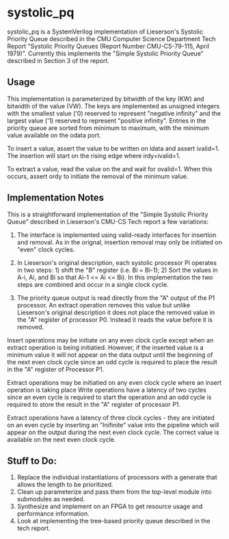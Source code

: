 # systolic_pq
systolic_pq is a  SystemVerilog implementation of Lieserson's Systolic Priority
Queue described in the CMU Computer Science Department Tech Report "Systolic
Priority Queues (Report Number CMU-CS-79-115, April 1979)".  Currently this
implements the "Simple Systolic Priority Queue" described in Section 3 of
the report.

## Usage

This implementation is parameterized by bitwidth of the key (KW) and bitwidth
of the value (VW).  The keys are implemented as unsigned integers with the
smallest value ('0) reserved to represent "negative infinity" and the largest
value ('1) reserved to represent "positive infinity".  Entries in the
priority queue are sorted from minimum to maximum, with the minimum value
available on the odata port.

To insert a value, assert the value to be written on idata and assert ivalid=1.
The insertion will start on the rising edge where irdy=ivalid=1.

To extract a value, read the value on the and wait for ovalid=1.
When this occurs, assert ordy to initiate the removal of the minimum
value.

## Implementation Notes

This is a straightforward implementation of the "Simple Systolic Priority
Queue" described in Lieserson's CMU-CS Tech report a few variations:

1. The interface is implemented using valid-ready interfaces for
insertion and removal.  As in the orignal, insertion removal
may only be initiated on "even" clock cycles.

2. In Lieserson's original description, each systolic processor Pi operates in
two steps: 1) shift the "B" register (i.e. Bi = Bi-1); 2) Sort the values in
A-i, Ai, and Bi so that Ai-1 <= Ai <= Bi).  In this implementation the two steps
are combined and occur in a single clock cycle.

3. The priority queue output is read directly from the "A" output of the
P1 processor.  An extract operation removes this value but unlike
Lieserson's original description it does not place the removed value
in the "A" register of processor P0.  Instead it reads the value
before it is removed.

Insert operations may be initiate on any even clock cycle except when
an extract operation is being initiatied.  However, if the
inserted value is a minimum value it will not appear on the data output until
the beginning of the next even clock cycle since an odd cycle is required to
place the result in the "A" register of Processor P1.

Extract operations may be initiatied on any even clock cycle where
an insert operation is taking place
Write operations have a latency of two cycles since an even cycle is required
to start the operation and an odd cycle is required to store the result in the
"A" register of processor P1.

Extract operations have a latency of three clock cycles - they are initiated
on an even cycle by inserting an "Inifinite" value into the pipeline which
will appear on the output during the next even clock cycle.  The correct value
is available on the next even clock cycle.

## Stuff to Do:

1. Replace the individual instantiations of processors with a generate
that allows the length to be prioritized.
2. Clean up parameterize and pass them from the top-level module into
submodules as needed.
3. Synthesize and implement on an FPGA to get resource usage and performance
information.
4. Look at implementing the tree-based priority queue described in the
tech report.
